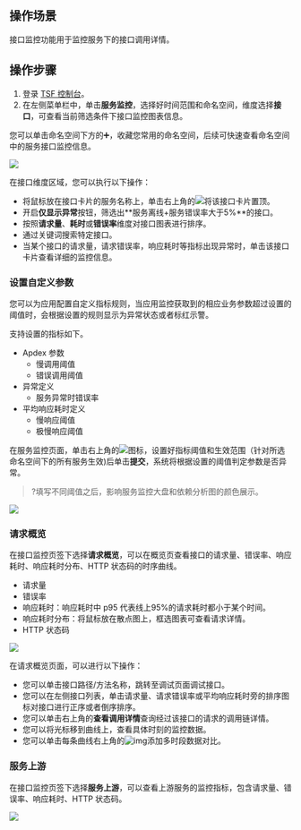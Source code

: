## 操作场景

接口监控功能用于监控服务下的接口调用详情。



## 操作步骤

1. 登录 [TSF 控制台](https://console.cloud.tencent.com/tsf/index)。
2. 在左侧菜单栏中，单击**服务监控**，选择好时间范围和命名空间，维度选择**接口**，可查看当前筛选条件下接口监控图表信息。

<dx-alert infotype="explain" title="">
您可以单击命名空间下方的➕，收藏您常用的命名空间，后续可快速查看命名空间中的服务接口监控信息。
</dx-alert>

![](https://qcloudimg.tencent-cloud.cn/raw/8dc129a4bbb84dea29294c48ad0935d8.png)



在接口维度区域，您可以执行以下操作：

- 将鼠标放在接口卡片的服务名称上，单击右上角的![](https://qcloudimg.tencent-cloud.cn/raw/6bc0a1003da8cb84026fa5ce8b7e2f11.png)将该接口卡片置顶。
- 开启**仅显示异常**按钮，筛选出**服务离线+服务错误率大于5%**的接口。
- 按照**请求量**、**耗时**或**错误率**维度对接口图表进行排序。
- 通过关键词搜索特定接口。
- 当某个接口的请求量，请求错误率，响应耗时等指标出现异常时，单击该接口卡片查看详细的监控信息。

  



### 设置自定义参数

您可以为应用配置自定义指标规则，当应用监控获取到的相应业务参数超过设置的阈值时，会根据设置的规则显示为异常状态或者标红示警。

支持设置的指标如下。

- Apdex 参数
  - 慢调用阈值
  - 错误调用阈值
- 异常定义
  - 服务异常时错误率
- 平均响应耗时定义
  - 慢响应阈值
  - 极慢响应阈值

在服务监控页面，单击右上角的![](https://qcloudimg.tencent-cloud.cn/raw/97302e158516f2a8f5a34f4e51c5618e.png)图标，设置好指标阈值和生效范围（针对所选命名空间下的所有服务生效)后单击**提交**，系统将根据设置的阈值判定参数是否异常。

> ?填写不同阈值之后，影响服务监控大盘和依赖分析图的颜色展示。

![](https://qcloudimg.tencent-cloud.cn/raw/ddeb04d850dfb329ea0254d923ccf5c7.png)

### 请求概览

在接口监控页签下选择**请求概览**，可以在概览页查看接口的请求量、错误率、响应耗时、响应耗时分布、HTTP 状态码的时序曲线。

- 请求量
- 错误率
- 响应耗时：响应耗时中 p95 代表线上95%的请求耗时都小于某个时间。
- 响应耗时分布：将鼠标放在散点图上，框选图表可查看请求详情。
- HTTP 状态码

![](https://qcloudimg.tencent-cloud.cn/raw/c1a17046acfeaaeff19db65ec31b4882.png)



在请求概览页面，可以进行以下操作：

- 您可以单击接口路径/方法名称，跳转至调试页面调试接口。
- 您可以在左侧接口列表，单击请求量、请求错误率或平均响应耗时旁的排序图标对接口进行正序或者倒序排序。
- 您可以单击右上角的**查看调用详情**查询经过该接口的请求的调用链详情。
- 您可以将光标移到曲线上，查看具体时刻的监控数据。
- 您可以单击每条曲线右上角的![img](https://main.qcloudimg.com/raw/7d2ae79ec8e992ec9252d909e74423e9.png)添加多时段数据对比。



### 服务上游

在接口监控页签下选择**服务上游**，可以查看上游服务的监控指标，包含请求量、错误率、响应耗时、HTTP 状态码。

![](https://qcloudimg.tencent-cloud.cn/raw/9b5439eb7a406e3d210e6f1415a0664e.png)
